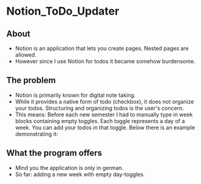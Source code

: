# Notion_ToDo_Updater
## About
- Notion is an application that lets you create pages. Nested pages are allowed.
- However since I use Notion for todos it became somehow burdensome.

## The problem 
- Notion is primarily known for digital note taking.
- While it provides a native form of todo (checkbox), it does not organize your todos. Structuring and
organizing todos is the user's concern.
- This means: Before each new semester I had to manually type in week blocks containing empty toggles. Each toggle represents a day of a week. You can add your todos in that toggle. Below there is an example demonstrating it:


## What the program offers
- Mind you the application is only in german.
- So far: adding a new week with empty day-toggles.